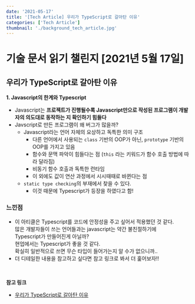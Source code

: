 ```yaml
---
date: '2021-05-17'
title: '[Tech Article] 우리가 TypeScript로 갈아탄 이유'
categories: ['Tech Article']
thumbnail: './background_tech_article.jpg'
---
```


# 기술 문서 읽기 챌린지 [2021년 5월 17일]

## **우리가 TypeScript로 갈아탄 이유**

**1. Javascript의 한계와 Typescript**  
- Javascript는 **프로젝트가 진행될수록 Javascript만으로 작성된 프로그램이 개발자의 의도대로 동작하는 지 확인하기 힘들다**
- Javscript로 만든 프로그램이 왜 버그가 많을까?
    - Javascript라는 언어 자체의 요상하고 독특한 의미 구조
        - 다른 언어에서 사용되는 `class` 기반의 OOP가 아닌, `prototype` 기반의 OOP를 가지고 있음
        - 함수와 문맥 파악이 힘들다는 점 (`this` 라는 키워드가 함수 호출 방법에 따라 달라짐)
        - 비동기 함수 호출과 독특한 런타임
        - 이 외에도 값이 연산 과정에서 시시때때로 바뀐다는 점
    - `static type checking`의 부재에서 찾을 수 있다.
        - 이것 때문에 Typescript가 등장을 하였다고 함!

### 느낀점

-   이 아티클은 Typescript를 코드에 안정성을 주고 싶어서 적용했던 것 같다.  
     많은 개발자들이 쓰는 언어들과는 javascript는 약간 불친절하기에  
     Typescript가 만들어진게 아닐까?  
     현업에서는 Typescript가 좋을 것 같다.  
     확실히 일반적으로 쓰면 무슨 타입이 들어가는지 알 수가 없으니까..
-   더 디테일한 내용을 참고하고 싶다면 참고 링크로 봐서 더 훑어보자!!

<br/>

**참고 링크**

-   [우리가 TypeScript로 갈아탄 이유](https://brunch.co.kr/@redwit/1)
